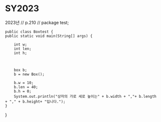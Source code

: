 # SY2023
2023년
// p.210 //
	package test;

	public class Boxtest {
	public static void main(String[] args) {
	
		int w;
		int len;
		int h;
		
		
			
		box b;
		b = new Box();
			
		b.w = 10;
		b.len = 40;
		b.h = 0;
		System.out.println("상자의 가로 세로 높이는" + b.width + ","+ b.length + "," + b.height+ "입니다.");
	}

}
